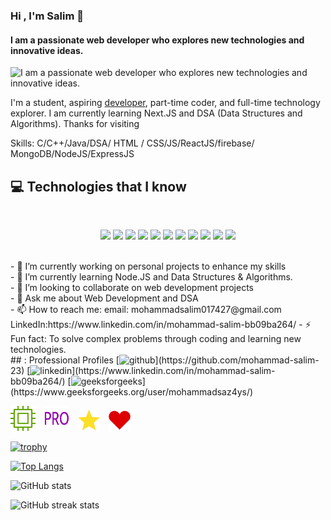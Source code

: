 ### Hi , I'm Salim  👋

#### I am a passionate web developer who explores new technologies and innovative ideas.
![I am a passionate web developer who explores new technologies and innovative ideas.](https://img.freepik.com/free-photo/tourists-go-up-hill-sunrise_1150-19692.jpg?t=st=1719910193~exp=1719913793~hmac=00179799511e07df7b1b0a268c80856a71a0f9f28a452ffe7dcef6c55cce3de5&w=900)

I'm a student, aspiring [developer]([https://github.com/mohammad-salim]), part-time coder, and full-time technology explorer. I am currently learning Next.JS and DSA (Data Structures and Algorithms). Thanks for visiting 

Skills: C/C++/Java/DSA/ HTML / CSS/JS/ReactJS/firebase/ MongoDB/NodeJS/ExpressJS
## :computer: Technologies that I know

<br>
<p align="center">
<img src="https://github.com/mir-hussain/mir-hussain/blob/main/images/icons/HTML.png"/>
<img src="https://github.com/mir-hussain/mir-hussain/blob/main/images/icons/css.png"/>
<img src="https://github.com/mir-hussain/mir-hussain/blob/main/images/icons/JavaScript.png"/>
<img src="https://github.com/mir-hussain/mir-hussain/blob/main/images/icons/react.png"/>


<img src="https://github.com/mir-hussain/mir-hussain/blob/main/images/icons/tailwind.png"/>

<img src="https://github.com/mir-hussain/mir-hussain/blob/main/images/icons/node.png"/>
<img src="https://github.com/mir-hussain/mir-hussain/blob/main/images/icons/express.png"/>
<img src="https://github.com/mir-hussain/mir-hussain/blob/main/images/icons/mongo.png"/>

<img src="https://github.com/mir-hussain/mir-hussain/blob/main/images/icons/c.png"/>
<img src="https://github.com/mir-hussain/mir-hussain/blob/main/images/icons/cpp.png"/>
<img src="https://github.com/mir-hussain/mir-hussain/blob/main/images/icons/firebase.png"/>
</p>
<br/>
- 🔭 I’m currently working on personal projects to enhance my skills 
<br/>
- 🌱 I’m currently learning Node.JS and Data Structures & Algorithms. 
<br/>
- 👯 I’m looking to collaborate on web development projects 
<br/>
- 💬 Ask me about Web Development and DSA 
<br/>
- 📫 How to reach me: email: mohammadsalim017427@gmail.com LinkedIn:https://www.linkedin.com/in/mohammad-salim-bb09ba264/ 
- ⚡ Fun fact: To solve complex problems through coding and learning new technologies. 

<br/>
## : Professional Profiles
[<img src='https://cdn.jsdelivr.net/npm/simple-icons@3.0.1/icons/github.svg' alt='github' height='40'>](https://github.com/mohammad-salim-23)  [<img src='https://cdn.jsdelivr.net/npm/simple-icons@3.0.1/icons/linkedin.svg' alt='linkedin' height='40'>](https://www.linkedin.com/in/mohammad-salim-bb09ba264/)  [<img src='https://cdn.jsdelivr.net/npm/simple-icons@3.0.1/icons/geeksforgeeks.svg' alt='geeksforgeeks' height='40'>](https://www.geeksforgeeks.org/user/mohammadsaz4ys/) 

<a href='https://docs.github.com/en/developers'><img src='https://raw.githubusercontent.com/acervenky/animated-github-badges/master/assets/devbadge.gif' width='40' height='40'></a> <a href='https://github.com/pricing'><img src='https://raw.githubusercontent.com/acervenky/animated-github-badges/master/assets/pro.gif' width='40' height='40'></a> <a href='https://stars.github.com/'><img src='https://raw.githubusercontent.com/acervenky/animated-github-badges/master/assets/starbadge.gif' width='35' height='35'></a> <a href='https://docs.github.com/en/github/supporting-the-open-source-community-with-github-sponsors'><img src='https://raw.githubusercontent.com/acervenky/animated-github-badges/master/assets/sponsorbadge.gif' width='35' height='35'></a> 

[![trophy](https://github-profile-trophy.vercel.app/?username=mohammad-salim-23)](https://github.com/ryo-ma/github-profile-trophy)

[![Top Langs](https://github-readme-stats.vercel.app/api/top-langs/?username=mohammad-salim-23)](https://github.com/anuraghazra/github-readme-stats)

![GitHub stats](https://github-readme-stats.vercel.app/api?username=mohammad-salim-23&show_icons=true&count_private=true)  



![GitHub streak stats](https://streak-stats.demolab.com/?user=mohammad-salim-23)  

